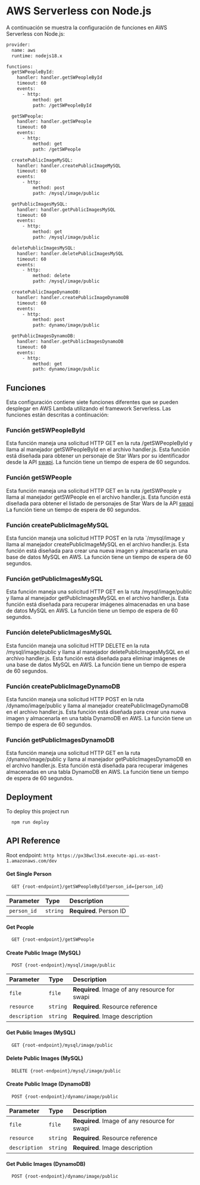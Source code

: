 
# AWS Serverless con Node.js


A continuación se muestra la configuración de funciones en AWS Serverless con Node.js:

```bash
provider:
  name: aws
  runtime: nodejs18.x

functions:
  getSWPeopleById:
    handler: handler.getSWPeopleById
    timeout: 60
    events:
      - http:
          method: get
          path: /getSWPeopleById

  getSWPeople:
    handler: handler.getSWPeople
    timeout: 60
    events:
      - http:
          method: get
          path: /getSWPeople

  createPublicImageMySQL:
    handler: handler.createPublicImageMySQL
    timeout: 60
    events:
      - http:
          method: post
          path: /mysql/image/public

  getPublicImagesMySQL:
    handler: handler.getPublicImagesMySQL
    timeout: 60
    events:
      - http:
          method: get
          path: /mysql/image/public

  deletePublicImagesMySQL:
    handler: handler.deletePublicImagesMySQL
    timeout: 60
    events:
      - http:
          method: delete
          path: /mysql/image/public

  createPublicImageDynamoDB:
    handler: handler.createPublicImageDynamoDB
    timeout: 60
    events:
      - http:
          method: post
          path: dynamo/image/public

  getPublicImagesDynamoDB:
    handler: handler.getPublicImagesDynamoDB
    timeout: 60
    events:
      - http:
          method: get
          path: dynamo/image/public
```

## Funciones

Esta configuración contiene siete funciones diferentes que se pueden desplegar en AWS Lambda utilizando el framework Serverless. Las funciones están descritas a continuación:

### Función getSWPeopleById
Esta función maneja una solicitud HTTP GET en la ruta /getSWPeopleById y llama al manejador getSWPeopleById en el archivo handler.js. Esta función está diseñada para obtener un personaje de Star Wars por su identificador desde la API [swapi](https://swapi.py4e.com/). La función tiene un tiempo de espera de 60 segundos.

### Función getSWPeople
Esta función maneja una solicitud HTTP GET en la ruta /getSWPeople y llama al manejador getSWPeople en el archivo handler.js. Esta función está diseñada para obtener el listado de personajes de Star Wars de la API [swapi](https://swapi.py4e.com/) La función tiene un tiempo de espera de 60 segundos.


### Función createPublicImageMySQL
Esta función maneja una solicitud HTTP POST en la ruta `/mysql/image y llama al manejador createPublicImageMySQL en el archivo handler.js. Esta función está diseñada para crear una nueva imagen y almacenarla en una base de datos MySQL en AWS. La función tiene un tiempo de espera de 60 segundos.

### Función getPublicImagesMySQL

Esta función maneja una solicitud HTTP GET en la ruta /mysql/image/public y llama al manejador getPublicImagesMySQL en el archivo handler.js. Esta función está diseñada para recuperar imágenes almacenadas en una base de datos MySQL en AWS. La función tiene un tiempo de espera de 60 segundos.

### Función deletePublicImagesMySQL

Esta función maneja una solicitud HTTP DELETE en la ruta /mysql/image/public y llama al manejador deletePublicImagesMySQL en el archivo handler.js. Esta función está diseñada para eliminar imágenes de una base de datos MySQL en AWS. La función tiene un tiempo de espera de 60 segundos.

### Función createPublicImageDynamoDB

Esta función maneja una solicitud HTTP POST en la ruta /dynamo/image/public y llama al manejador createPublicImageDynamoDB en el archivo handler.js. Esta función está diseñada para crear una nueva imagen y almacenarla en una tabla DynamoDB en AWS. La función tiene un tiempo de espera de 60 segundos.

### Función getPublicImagesDynamoDB

Esta función maneja una solicitud HTTP GET en la ruta /dynamo/image/public y llama al manejador getPublicImagesDynamoDB en el archivo handler.js. Esta función está diseñada para recuperar imágenes almacenadas en una tabla DynamoDB en AWS. La función tiene un tiempo de espera de 60 segundos.

## Deployment

To deploy this project run

```bash
  npm run deploy
```

## API Reference

Root endpoint: ```http https://px38wcl3s4.execute-api.us-east-1.amazonaws.com/dev```

#### Get Single Person

```http
  GET {root-endpoint}/getSWPeopleById?person_id={person_id}
```

| Parameter | Type     | Description                |
| :-------- | :------- | :------------------------- |
| `person_id` | `string` | **Required**. Person ID |

#### Get People

```http
  GET {root-endpoint}/getSWPeople
```

#### Create Public Image (MySQL)

```http
  POST {root-endpoint}/mysql/image/public
```

| Parameter | Type     | Description                |
| :-------- | :------- | :------------------------- |
| `file` | `file` | **Required**. Image of any resource for swapi |
| `resource` | `string` | **Required**. Resource reference |
| `description` | `string` | **Required**. Image description |

#### Get Public Images (MySQL)

```http
  GET {root-endpoint}/mysql/image/public
```

#### Delete Public Images (MySQL)

```http
  DELETE {root-endpoint}/mysql/image/public
```

#### Create Public Image (DynamoDB)

```http
  POST {root-endpoint}/dynamo/image/public
```

| Parameter | Type     | Description                |
| :-------- | :------- | :------------------------- |
| `file` | `file` | **Required**. Image of any resource for swapi |
| `resource` | `string` | **Required**. Resource reference |
| `description` | `string` | **Required**. Image description |

#### Get Public Images (DynamoDB)

```http
  POST {root-endpoint}/dynamo/image/public
```
